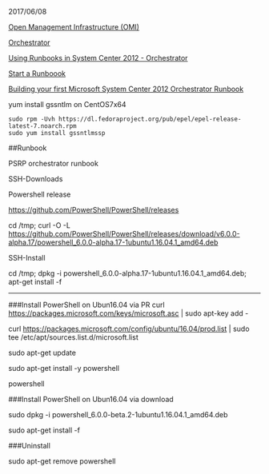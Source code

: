 2017/06/08


[Open Management Infrastructure (OMI)](https://github.com/Microsoft/Build-omi)

[Orchestrator](https://technet.microsoft.com/en-us/library/hh237242(v=sc.12).aspx)

[Using Runbooks in System Center 2012 - Orchestrator](https://technet.microsoft.com/en-us/library/hh403791(v=sc.12).aspx)

[Start a Runboook](https://msdn.microsoft.com/en-us/library/hh921685.aspx)

[Building your first Microsoft System Center 2012 Orchestrator Runbook](https://www.safaribooksonline.com/blog/2013/04/08/building-your-first-microsoft-system-center-2012-orchestrator-runbook/)



yum install gssntlm on CentOS7x64

```
sudo rpm -Uvh https://dl.fedoraproject.org/pub/epel/epel-release-latest-7.noarch.rpm
sudo yum install gssntlmssp
```

##Runbook

PSRP orchestrator runbook

SSH-Downloads

Powershell release

https://github.com/PowerShell/PowerShell/releases

cd /tmp; curl -O -L https://github.com/PowerShell/PowerShell/releases/download/v6.0.0-alpha.17/powershell_6.0.0-alpha.17-1ubuntu1.16.04.1_amd64.deb

SSH-Install

cd /tmp; dpkg -i powershell_6.0.0-alpha.17-1ubuntu1.16.04.1_amd64.deb; apt-get install -f


---------------------------------------------------------------------------------------------------
###Install PowerShell on Ubun16.04 via PR
curl https://packages.microsoft.com/keys/microsoft.asc | sudo apt-key add -

curl https://packages.microsoft.com/config/ubuntu/16.04/prod.list | sudo tee /etc/apt/sources.list.d/microsoft.list

sudo apt-get update

sudo apt-get install -y powershell

powershell

###Install PowerShell on Ubun16.04 via download

sudo dpkg -i powershell_6.0.0-beta.2-1ubuntu1.16.04.1_amd64.deb

sudo apt-get install -f

###Uninstall 

sudo apt-get remove powershell
